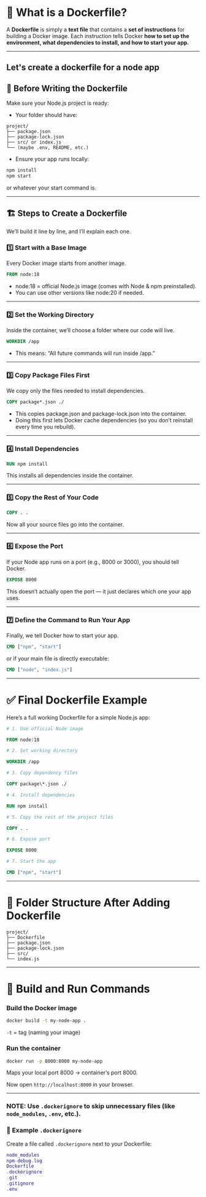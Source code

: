 # 🧠 What is a Dockerfile?

A **Dockerfile** is simply a **text file** that contains a **set of instructions** for building a Docker image.
Each instruction tells Docker **how to set up the environment, what dependencies to install, and how to start your app.**

---

## Let's create a dockerfile for a node app

## 🚩 Before Writing the Dockerfile

Make sure your Node.js project is ready:

- Your folder should have:

```pgsql
project/
├── package.json
├── package-lock.json
├── src/ or index.js
└── (maybe .env, README, etc.)
```

- Ensure your app runs locally:

```bash
npm install
npm start
```

or whatever your start command is.

---

## 🏗️ Steps to Create a Dockerfile

We’ll build it line by line, and I’ll explain each one.

### 1️⃣ Start with a Base Image

Every Docker image starts from another image.

```dockerfile
FROM node:18
```

- node:18 = official Node.js image (comes with Node & npm preinstalled).
- You can use other versions like node:20 if needed.

---

### 2️⃣ Set the Working Directory

Inside the container, we’ll choose a folder where our code will live.

```dockerfile
WORKDIR /app
```

- This means: “All future commands will run inside /app.”

---

### 3️⃣ Copy Package Files First

We copy only the files needed to install dependencies.

```dockerfile
COPY package*.json ./
```

- This copies package.json and package-lock.json into the container.
- Doing this first lets Docker cache dependencies (so you don’t reinstall every time you rebuild).

---

### 4️⃣ Install Dependencies

```dockerfile
RUN npm install
```

This installs all dependencies inside the container.

---

### 5️⃣ Copy the Rest of Your Code

```dockerfile
COPY . .
```

Now all your source files go into the container.

---

### 6️⃣ Expose the Port

If your Node app runs on a port (e.g., 8000 or 3000), you should tell Docker.

```dockerfile
EXPOSE 8000
```

This doesn’t actually open the port — it just declares which one your app uses.

---

### 7️⃣ Define the Command to Run Your App

Finally, we tell Docker how to start your app.

```dockerfile
CMD ["npm", "start"]
```

or if your main file is directly executable:

```dockerfile
CMD ["node", "index.js"]
```

---

# ✅ Final Dockerfile Example

Here’s a full working Dockerfile for a simple Node.js app:

```dockerfile
# 1. Use official Node image

FROM node:18

# 2. Set working directory

WORKDIR /app

# 3. Copy dependency files

COPY package\*.json ./

# 4. Install dependencies

RUN npm install

# 5. Copy the rest of the project files

COPY . .

# 6. Expose port

EXPOSE 8000

# 7. Start the app

CMD ["npm", "start"]
```

---

# 🧩 Folder Structure After Adding Dockerfile

```pgsql
project/
├── Dockerfile
├── package.json
├── package-lock.json
├── src/
└── index.js
```

---

# 🧪 Build and Run Commands

### Build the Docker image

```bash
docker build -t my-node-app .
```

`-t` = tag (naming your image)

### Run the container

```bash
docker run -p 8000:8000 my-node-app
```

Maps your local port 8000 → container’s port 8000.

Now open `http://localhost:8000` in your browser.

---

### NOTE: Use `.dockerignore` to skip unnecessary files (like `node_modules`, `.env`, etc.).

### 🧾 Example `.dockerignore`

Create a file called `.dockerignore` next to your Dockerfile:

```lua
node_modules
npm-debug.log
Dockerfile
.dockerignore
.git
.gitignore
.env
```

